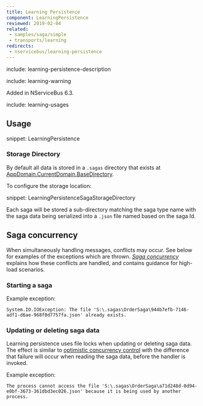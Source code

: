 ```yaml
---
title: Learning Persistence
component: LearningPersistence
reviewed: 2019-02-04
related:
 - samples/saga/simple
 - transports/learning
redirects:
 - nservicebus/learning-persistence
---
```


include: learning-persistence-description

include: learning-warning

Added in NServiceBus 6.3.

include: learning-usages


## Usage

snippet: LearningPersistence


### Storage Directory

By default all data is stored in a `.sagas` directory that exists at [AppDomain.CurrentDomain.BaseDirectory](https://msdn.microsoft.com/en-us/library/system.appdomain.basedirectory.aspx).

To configure the storage location:

snippet: LearningPersistenceSagaStorageDirectory

Each saga will be stored a sub-directory matching the saga type name with the saga data being serialized into a `.json` file named based on the saga Id.

## Saga concurrency

When simultaneously handling messages, conflicts may occur. See below for examples of the exceptions which are thrown. _[Saga concurrency](/nservicebus/sagas/concurrency.md)_ explains how these conflicts are handled, and contains guidance for high-load scenarios.

### Starting a saga

Example exception:

```
System.IO.IOException: The file 'S:\.sagas\OrderSaga\944b7efb-7146-adf1-d6ae-968f0d7757fa.json' already exists.
```

### Updating or deleting saga data

Learning persistence uses file locks when updating or deleting saga data. The effect is similar to [optimistic concurrency control](https://en.wikipedia.org/wiki/Optimistic_concurrency_control) with the difference that failure will occur when reading the saga data, before the handler is invoked.

Example exception:

```
The process cannot access the file 'S:\.sagas\OrderSaga\a71d248d-0d94-e0bf-3673-361dbd3ec026.json' because it is being used by another process.
```
